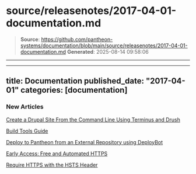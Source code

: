 # source/releasenotes/2017-04-01-documentation.md

> **Source**: https://github.com/pantheon-systems/documentation/blob/main/source/releasenotes/2017-04-01-documentation.md
> **Generated**: 2025-08-14 09:58:06

---

---
title: Documentation
published_date: "2017-04-01"
categories: [documentation]
---
### New Articles

[Create a Drupal Site From the Command Line Using Terminus and Drush](/drupal-commandline)

[Build Tools Guide](/guides/build-tools)

[Deploy to Pantheon from an External Repository using DeployBot](/deploybot)

[Early Access: Free and Automated HTTPS](/guides/global-cdn/https)

[Require HTTPS with the HSTS Header](/pantheon-yml)
